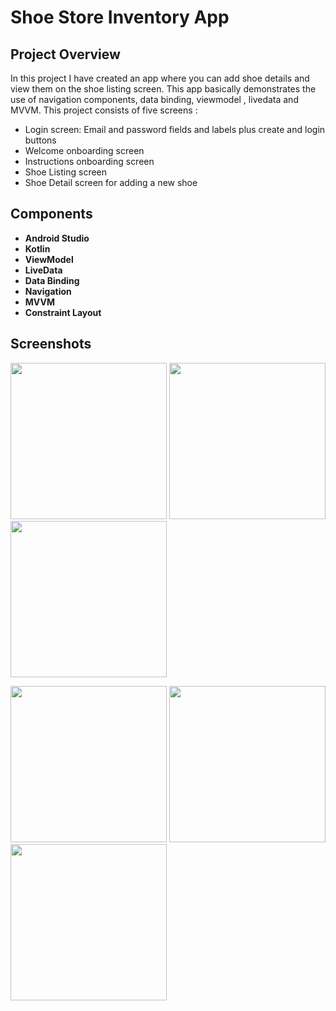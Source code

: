 # **Shoe Store Inventory App**

## **Project Overview**

In this project I have created an app where you can add shoe details and view them on the shoe listing screen. This app basically demonstrates the use of navigation components, data binding, viewmodel , livedata and MVVM.
This project consists of five screens : 

* Login screen: Email and password fields and labels plus create and login buttons
* Welcome onboarding screen
* Instructions onboarding screen
* Shoe Listing screen
* Shoe Detail screen for adding a new shoe

## **Components**

* **Android Studio**
* **Kotlin**
* **ViewModel**
* **LiveData**
* **Data Binding**
* **Navigation**
* **MVVM**
* **Constraint Layout**

## **Screenshots**

<img src="https://user-images.githubusercontent.com/7738156/125196105-246be080-e276-11eb-9ea6-79004038e902.jpg" width="250"> <img src="https://user-images.githubusercontent.com/7738156/125196108-2766d100-e276-11eb-8f4a-456120ed6c1d.jpg" width="250"> <img src="https://user-images.githubusercontent.com/7738156/125196111-29c92b00-e276-11eb-97f5-87f019e1cc94.jpg" width="250">

<img src="https://user-images.githubusercontent.com/7738156/125196117-3057a280-e276-11eb-911c-23fa193d8bcc.jpg" width="250"> <img src="https://user-images.githubusercontent.com/7738156/125196121-351c5680-e276-11eb-8d52-58dd9a87dbee.jpg" width="250"> <img src="https://user-images.githubusercontent.com/7738156/125196125-38afdd80-e276-11eb-864f-63ce5ef67dfa.jpg" width="250">
